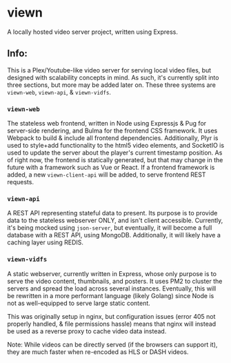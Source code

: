 # viewn
A locally hosted video server project, written using Express.

## Info:
This is a Plex/Youtube-like video server for serving local video files, but designed with scalability concepts in mind. As such, it's currently split into three sections, but more may be added later on. These three systems are `viewn-web`, `viewn-api`, & `viewn-vidfs`.

### `viewn-web`
The stateless web frontend, written in Node using Expressjs & Pug for server-side rendering, and Bulma for the frontend CSS framework. It uses Webpack to build & include all frontend dependencies. Additionally, Plyr is used to style+add functionality to the html5 video elements, and SocketIO is used to update the server about the player's current timestamp position. As of right now, the frontend is statically generated, but that may change in the future with a framework such as Vue or React. If a frontend framework is added, a new `viewn-client-api` will be added, to serve frontend REST requests.

### `viewn-api`
A REST API representing stateful data to present. Its purpose is to provide data to the stateless webserver ONLY, and isn't client accessible. Currently, it's being mocked using `json-server`, but eventually, it will become a full database with a REST API, using MongoDB. Additionally, it will likely have a caching layer using REDIS.

### `viewn-vidfs`
A static webserver, currently written in Express, whose only purpose is to serve the video content, thumbnails, and posters. It uses PM2 to cluster the servers and spread the load across several instances. Eventually, this will be rewritten in a more performant language (likely Golang) since Node is not as well-equipped to serve large static content.

This was originally setup in nginx, but configuration issues (error 405 not properly handled, & file permissions hassle) means that nginx will instead be used as a reverse proxy to cache video data instead.

Note: While videos can be directly served (if the browsers can support it), they are much faster when re-encoded as HLS or DASH videos.
